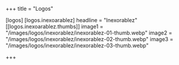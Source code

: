 +++
title = "Logos"

[logos]
    [logos.inexoarablez]
    headline = "Inexorablez"
    [[logos.inexoarablez.thumbs]]
        image1 = "/images/logos/inexorablez/inexorablez-01-thumb.webp"
        image2 = "/images/logos/inexorablez/inexorablez-02-thumb.webp"
        image3 = "/images/logos/inexorablez/inexorablez-03-thumb.webp"

+++